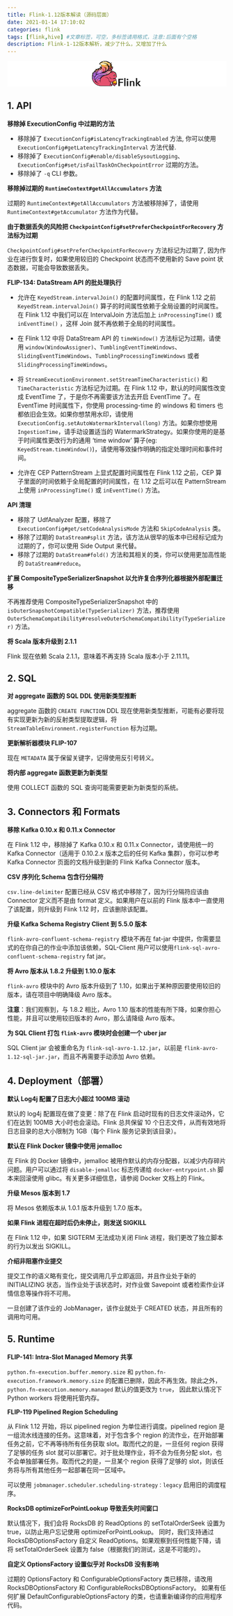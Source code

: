 ```yaml
---
title: Flink-1.12版本解读（源码层面）
date: 2021-01-14 17:10:02
categories: flink
tags: [flink,hive] #文章标签，可空，多标签请用格式，注意:后面有个空格
description: Flink-1-12版本解析，减少了什么，又增加了什么
---
```


![img](/images/navbar-brand-logo.jpg)

## 1. API

**移除掉 ExecutionConfig 中过期的方法**

<!--more-->

- 移除掉了 `ExecutionConfig#isLatencyTrackingEnabled` 方法, 你可以使用 `ExecutionConfig#getLatencyTrackingInterval` 方法代替.
- 移除掉了 `ExecutionConfig#enable/disableSysoutLogging`、`ExecutionConfig#set/isFailTaskOnCheckpointError` 过期的方法。
- 移除掉了 `-q` CLI 参数。

**移除掉过期的 `RuntimeContext#getAllAccumulators` 方法**

过期的 `RuntimeContext#getAllAccumulators` 方法被移除掉了，请使用 `RuntimeContext#getAccumulator` 方法作为代替。

**由于数据丢失的风险把 `CheckpointConfig#setPreferCheckpointForRecovery` 方法标为过期**

`CheckpointConfig#setPreferCheckpointForRecovery` 方法标记为过期了, 因为作业在进行恢复时，如果使用较旧的 Checkpoint 状态而不使用新的 Save point 状态数据，可能会导致数据丢失。

**FLIP-134: DataStream API 的批处理执行**

- 允许在 `KeyedStream.intervalJoin()` 的配置时间属性，在 Flink 1.12 之前 `KeyedStream.intervalJoin()` 算子的时间属性依赖于全局设置的时间属性。在 Flink 1.12 中我们可以在 IntervalJoin 方法后加上 `inProcessingTime()` 或 `inEventTime()` ，这样 Join 就不再依赖于全局的时间属性。

- 在 Flink 1.12 中将 DataStream API 的 `timeWindow()` 方法标记为过期，请使用 `window(WindowAssigner)`、`TumblingEventTimeWindows`、 `SlidingEventTimeWindows`、`TumblingProcessingTimeWindows` 或者 `SlidingProcessingTimeWindows`。
- 将 `StreamExecutionEnvironment.setStreamTimeCharacteristic()` 和 `TimeCharacteristic` 方法标记为过期。在 Flink 1.12 中，默认的时间属性改变成 EventTime 了，于是你不再需要该方法去开启 EventTime 了。在 EventTime 时间属性下，你使用 processing-time 的 windows 和 timers 也都依旧会生效。如果你想禁用水印，请使用 `ExecutionConfig.setAutoWatermarkInterval(long)` 方法。如果你想使用 `IngestionTime`，请手动设置适当的 WatermarkStrategy。如果你使用的是基于时间属性更改行为的通用 ‘time window’ 算子(eg: `KeyedStream.timeWindow()`)，请使用等效操作明确的指定处理时间和事件时间。
- 允许在 CEP PatternStream 上显式配置时间属性在 Flink 1.12 之前，CEP 算子里面的时间依赖于全局配置的时间属性，在 1.12 之后可以在 PatternStream 上使用 `inProcessingTime()` 或 `inEventTime()` 方法。

**API 清理**

- 移除了 UdfAnalyzer 配置，移除了 `ExecutionConfig#get/setCodeAnalysisMode` 方法和 `SkipCodeAnalysis` 类。
- 移除了过期的 `DataStream#split` 方法，该方法从很早的版本中已经标记成为过期的了，你可以使用 Side Output 来代替。
- 移除了过期的 `DataStream#fold()` 方法和其相关的类，你可以使用更加高性能的 `DataStream#reduce`。

**扩展 CompositeTypeSerializerSnapshot 以允许复合序列化器根据外部配置迁移**

不再推荐使用 CompositeTypeSerializerSnapshot 中的 `isOuterSnapshotCompatible(TypeSerializer)` 方法，推荐使用 `OuterSchemaCompatibility#resolveOuterSchemaCompatibility(TypeSerializer)` 方法。

**将 Scala 版本升级到 2.1.1**

Flink 现在依赖 Scala 2.1.1，意味着不再支持 Scala 版本小于 2.11.11。

## 2. SQL

**对 aggregate 函数的 SQL DDL 使用新类型推断**

aggregate 函数的 `CREATE FUNCTION` DDL 现在使用新类型推断，可能有必要将现有实现更新为新的反射类型提取逻辑，将 `StreamTableEnvironment.registerFunction` 标为过期。

**更新解析器模块 FLIP-107**

现在 `METADATA` 属于保留关键字，记得使用反引号转义。

**将内部 aggregate 函数更新为新类型**

使用 COLLECT 函数的 SQL 查询可能需要更新为新类型的系统。

## 3. Connectors 和 Formats

**移除 Kafka 0.10.x 和 0.11.x Connector**

在 Flink 1.12 中，移除掉了 Kafka 0.10.x 和 0.11.x Connector，请使用统一的 Kafka Connector（适用于 0.10.2.x 版本之后的任何 Kafka 集群），你可以参考 Kafka Connector 页面的文档升级到新的 Flink Kafka Connector 版本。

**CSV 序列化 Schema 包含行分隔符**

`csv.line-delimiter` 配置已经从 CSV 格式中移除了，因为行分隔符应该由 Connector 定义而不是由 format 定义。如果用户在以前的 Flink 版本中一直使用了该配置，则升级到 Flink 1.12 时，应该删除该配置。

**升级 Kafka Schema Registry Client 到 5.5.0 版本**

`flink-avro-confluent-schema-registry` 模块不再在 fat-jar 中提供，你需要显式的在你自己的作业中添加该依赖，SQL-Client 用户可以使用`flink-sql-avro-confluent-schema-registry` fat jar。

**将 Avro 版本从 1.8.2 升级到 1.10.0 版本**

`flink-avro` 模块中的 Avro 版本升级到了 1.10，如果出于某种原因要使用较旧的版本，请在项目中明确降级 Avro 版本。

**注意**：我们观察到，与 1.8.2 相比，Avro 1.10 版本的性能有所下降，如果你担心性能，并且可以使用较旧版本的 Avro，那么请降级 Avro 版本。

**为 SQL Client 打包 `flink-avro` 模块时会创建一个 uber jar**

SQL Client jar 会被重命名为 `flink-sql-avro-1.12.jar`，以前是 `flink-avro-1.12-sql-jar.jar`，而且不再需要手动添加 Avro 依赖。

## 4. Deployment（部署）

**默认 Log4j 配置了日志大小超过 100MB 滚动**

默认的 log4j 配置现在做了变更：除了在 Flink 启动时现有的日志文件滚动外，它们在达到 100MB 大小时也会滚动。Flink 总共保留 10 个日志文件，从而有效地将日志目录的总大小限制为 1GB（每个 Flink 服务记录到该目录）。

**默认在 Flink Docker 镜像中使用 jemalloc**

在 Flink 的 Docker 镜像中，jemalloc 被用作默认的内存分配器，以减少内存碎片问题。用户可以通过将 `disable-jemalloc` 标志传递给 `docker-entrypoint.sh` 脚本来回滚使用 glibc。有关更多详细信息，请参阅 Docker 文档上的 Flink。

**升级 Mesos 版本到 1.7**

将 Mesos 依赖版本从 1.0.1 版本升级到 1.7.0 版本。

**如果 Flink 进程在超时后仍未停止，则发送 SIGKILL**

在 Flink 1.12 中，如果 SIGTERM 无法成功关闭 Flink 进程，我们更改了独立脚本的行为以发出 SIGKILL。

**介绍非阻塞作业提交**

提交工作的语义略有变化，提交调用几乎立即返回，并且作业处于新的 INITIALIZING 状态，当作业处于该状态时，对作业做 Savepoint 或者检索作业详情信息等操作将不可用。

一旦创建了该作业的 JobManager，该作业就处于 CREATED 状态，并且所有的调用均可用。

## 5. Runtime

**FLIP-141: Intra-Slot Managed Memory 共享**

`python.fn-execution.buffer.memory.size` 和 `python.fn-execution.framework.memory.size` 的配置已删除，因此不再生效。除此之外，`python.fn-execution.memory.managed` 默认的值更改为 `true`， 因此默认情况下 Python workers 将使用托管内存。

**FLIP-119 Pipelined Region Scheduling**

从 Flink 1.12 开始，将以 pipelined region 为单位进行调度。pipelined region 是一组流水线连接的任务。这意味着，对于包含多个 region 的流作业，在开始部署任务之前，它不再等待所有任务获取 slot。取而代之的是，一旦任何 region 获得了足够的任务 slot 就可以部署它。对于批处理作业，将不会为任务分配 slot，也不会单独部署任务。取而代之的是，一旦某个 region 获得了足够的 slot，则该任务将与所有其他任务一起部署在同一区域中。

可以使用 `jobmanager.scheduler.scheduling-strategy：legacy` 启用旧的调度程序。

**RocksDB optimizeForPointLookup 导致丢失时间窗口**

默认情况下，我们会将 RocksDB 的 ReadOptions 的 setTotalOrderSeek 设置为true，以防止用户忘记使用 optimizeForPointLookup。 同时，我们支持通过RocksDBOptionsFactory 自定义 ReadOptions。如果观察到任何性能下降，请将 setTotalOrderSeek 设置为 false（根据我们的测试，这是不可能的）。

**自定义 OptionsFactory 设置似乎对 RocksDB 没有影响**

过期的 OptionsFactory 和 ConfigurableOptionsFactory 类已移除，请改用 RocksDBOptionsFactory 和 ConfigurableRocksDBOptionsFactory。 如果有任何扩展 DefaultConfigurableOptionsFactory 的类，也请重新编译你的应用程序代码。

